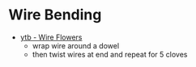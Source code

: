 # Wire Bending

- [ytb - Wire Flowers](https://www.youtube.com/watch?v=SmFfQtJrOLo)
    - wrap wire around a dowel
    - then twist wires at end and repeat for 5 cloves